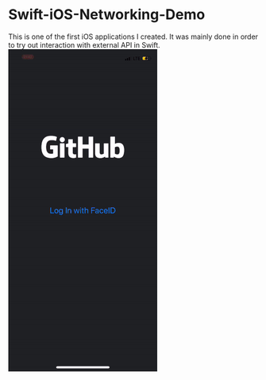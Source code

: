 # Swift-iOS-Networking-Demo
This is one of the first iOS applications I created. It was mainly done in order to try out interaction with external API in Swift.
![](demo.gif)
